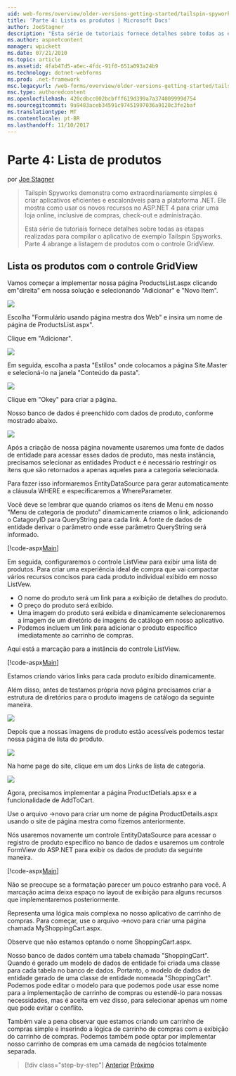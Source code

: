 ```yaml
---
uid: web-forms/overview/older-versions-getting-started/tailspin-spyworks/tailspin-spyworks-part-4
title: 'Parte 4: Lista os produtos | Microsoft Docs'
author: JoeStagner
description: "Esta série de tutoriais fornece detalhes sobre todas as etapas realizadas para compilar o aplicativo de exemplo Tailspin Spyworks. Parte 4 abrange produtos de listagem com contr. o GridView."
ms.author: aspnetcontent
manager: wpickett
ms.date: 07/21/2010
ms.topic: article
ms.assetid: 4fab47d5-a6ec-4fdc-91f0-651a093a24b9
ms.technology: dotnet-webforms
ms.prod: .net-framework
msc.legacyurl: /web-forms/overview/older-versions-getting-started/tailspin-spyworks/tailspin-spyworks-part-4
msc.type: authoredcontent
ms.openlocfilehash: 420cdbcc002bcbfff619d399a7a374009999d754
ms.sourcegitcommit: 9a9483aceb34591c97451997036a9120c3fe2baf
ms.translationtype: MT
ms.contentlocale: pt-BR
ms.lasthandoff: 11/10/2017
---
```

<a name="part-4-listing-products"></a>Parte 4: Lista de produtos
====================
por [Joe Stagner](https://github.com/JoeStagner)

> Tailspin Spyworks demonstra como extraordinariamente simples é criar aplicativos eficientes e escalonáveis para a plataforma .NET. Ele mostra como usar os novos recursos no ASP.NET 4 para criar uma loja online, inclusive de compras, check-out e administração.
> 
> Esta série de tutoriais fornece detalhes sobre todas as etapas realizadas para compilar o aplicativo de exemplo Tailspin Spyworks. Parte 4 abrange a listagem de produtos com o controle GridView.


## <a id="_Toc260221670"></a>Lista os produtos com o controle GridView

Vamos começar a implementar nossa página ProductsList.aspx clicando em"direita" em nossa solução e selecionando "Adicionar" e "Novo Item".

![](tailspin-spyworks-part-4/_static/image1.jpg)

Escolha "Formulário usando página mestra dos Web" e insira um nome de página de ProductsList.aspx".

Clique em "Adicionar".

![](tailspin-spyworks-part-4/_static/image2.jpg)

Em seguida, escolha a pasta "Estilos" onde colocamos a página Site.Master e selecioná-lo na janela "Conteúdo da pasta".

![](tailspin-spyworks-part-4/_static/image3.jpg)

Clique em "Okey" para criar a página.

Nosso banco de dados é preenchido com dados de produto, conforme mostrado abaixo.

![](tailspin-spyworks-part-4/_static/image4.jpg)

Após a criação de nossa página novamente usaremos uma fonte de dados de entidade para acessar esses dados de produto, mas nesta instância, precisamos selecionar as entidades Product e é necessário restringir os itens que são retornados a apenas aqueles para a categoria selecionada.

Para fazer isso informaremos EntityDataSource para gerar automaticamente a cláusula WHERE e especificaremos a WhereParameter.

Você deve se lembrar que quando criamos os itens de Menu em nosso "Menu de categoria de produto" dinamicamente criamos o link, adicionando o CatagoryID para QueryString para cada link. A fonte de dados de entidade derivar o parâmetro onde esse parâmetro QueryString será informado.

[!code-aspx[Main](tailspin-spyworks-part-4/samples/sample1.aspx)]

Em seguida, configuraremos o controle ListView para exibir uma lista de produtos. Para criar uma experiência ideal de compra que vai compactar vários recursos concisos para cada produto individual exibido em nosso ListVew.

- O nome do produto será um link para a exibição de detalhes do produto.
- O preço do produto será exibido.
- Uma imagem do produto será exibida e dinamicamente selecionaremos a imagem de um diretório de imagens de catálogo em nosso aplicativo.
- Podemos incluem um link para adicionar o produto específico imediatamente ao carrinho de compras.

Aqui está a marcação para a instância do controle ListView.

[!code-aspx[Main](tailspin-spyworks-part-4/samples/sample2.aspx)]

Estamos criando vários links para cada produto exibido dinamicamente.

Além disso, antes de testamos própria nova página precisamos criar a estrutura de diretórios para o produto imagens de catálogo da seguinte maneira.

![](tailspin-spyworks-part-4/_static/image1.png)

Depois que a nossas imagens de produto estão acessíveis podemos testar nossa página de lista do produto.

![](tailspin-spyworks-part-4/_static/image5.jpg)

Na home page do site, clique em um dos Links de lista de categoria.

![](tailspin-spyworks-part-4/_static/image6.jpg)

Agora, precisamos implementar a página ProductDetials.apsx e a funcionalidade de AddToCart.

Use o arquivo -&gt;novo para criar um nome de página ProductDetails.aspx usando o site de página mestra como fizemos anteriormente.

Nós usaremos novamente um controle EntityDataSource para acessar o registro de produto específico no banco de dados e usaremos um controle FormView do ASP.NET para exibir os dados de produto da seguinte maneira.

[!code-aspx[Main](tailspin-spyworks-part-4/samples/sample3.aspx)]

Não se preocupe se a formatação parecer um pouco estranho para você. A marcação acima deixa espaço no layout de exibição para alguns recursos que implementaremos posteriormente.

Representa uma lógica mais complexa no nosso aplicativo de carrinho de compras. Para começar, use o arquivo -&gt;novo para criar uma página chamada MyShoppingCart.aspx.

Observe que não estamos optando o nome ShoppingCart.aspx.

Nosso banco de dados contém uma tabela chamada "ShoppingCart". Quando é gerado um modelo de dados de entidade foi criada uma classe para cada tabela no banco de dados. Portanto, o modelo de dados de entidade gerado de uma classe de entidade nomeada "ShoppingCart". Podemos pode editar o modelo para que podemos pode usar esse nome para a implementação de carrinho de compras ou estendê-lo para nossas necessidades, mas é aceita em vez disso, para selecionar apenas um nome que pode evitar o conflito.

Também vale a pena observar que estamos criando um carrinho de compras simple e inserindo a lógica de carrinho de compras com a exibição do carrinho de compras. Podemos também pode optar por implementar nosso carrinho de compras em uma camada de negócios totalmente separada.

>[!div class="step-by-step"]
[Anterior](tailspin-spyworks-part-3.md)
[Próximo](tailspin-spyworks-part-5.md)

